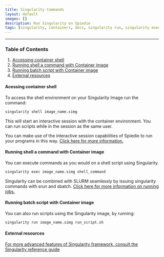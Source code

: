 ```yaml
---
title: Singularity Commands
layout: default
images: []
description: Run Singularity on Spiedie
tags: [singularity, containers, docs, singularity run, singularity exec] 
---
```


***

### Table of Contents
1. [Accessing container shell](#shell)
2. [Running shell a command with Container image](#exec)
3. [Running batch script with Container image](#run)
4. [External resources](#extern)

#### <a name="shell"></a> Acessing container shell 

To access the shell environment on your Singularity Image run the command: 

```bash 
singularity shell image_name.simg
```

This will start an interactive session with the container environment. You can run scripts while in the session as the same user. 

You can make use of the interactive session capabilities of Spiedie to run your programs in this way. [Click here for more information.](../docs/submitting_jobs.html#interactive-session)

#### <a name="exec"></a> Running shell a command with Container image

You can execute commands as you would on a shell script using Singularity. 

```bash
singularity exec image_name.simg shell_command
```

Singularity can be combined with SLURM seamlessly by issuing singularity commands with srun and sbatch. [Click here for more information on running jobs. ](../docs/submitting_jobs.html)  

#### <a name="run"></a> Running batch script with Container image

You can also run scripts using the Singularity image, by running: 

```bash
singularity run image_name.simg run_script.sh
```

#### <a name="extern"></a> External resources

[For more advanced features of Singularity framework, consult the Singularity reference guide](https://singularity.lbl.gov/docs-usage) 